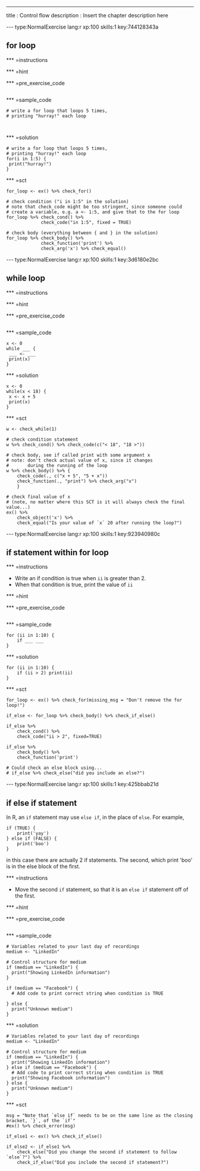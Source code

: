 ---
title       : Control flow
description : Insert the chapter description here

--- type:NormalExercise lang:r xp:100 skills:1 key:744128343a
## for loop


*** =instructions

*** =hint

*** =pre_exercise_code
```{r}

```

*** =sample_code
```{r}
# write a for loop that loops 5 times,
# printing "hurray!" each loop



```

*** =solution
```{r}
# write a for loop that loops 5 times,
# printing "hurray!" each loop
for(i in 1:5) {
 print("hurray!") 
}
```

*** =sct
```{r}
for_loop <- ex() %>% check_for()

# check condition ("i in 1:5" in the solution)
# note that check_code might be too stringent, since someone could
# create a variable, e.g. a <- 1:5, and give that to the for loop
for_loop %>% check_cond() %>%
             check_code("in 1:5", fixed = TRUE)

# check body (everything between { and } in the solution)
for_loop %>% check_body() %>%
             check_function('print') %>%
             check_arg('x') %>% check_equal()
```



--- type:NormalExercise lang:r xp:100 skills:1 key:3d6180e2bc
## while loop


*** =instructions

*** =hint

*** =pre_exercise_code
```{r}

```

*** =sample_code
```{r}
x <- 0
while ___ {
 ___ <- ___
 print(x)
}
```

*** =solution
```{r}
x <- 0
while(x < 18) {
 x <- x + 5
 print(x)
}
```

*** =sct
```{r}
w <- check_while(1)

# check condition statement
w %>% check_cond() %>% check_code(c("< 18", "18 >"))

# check body, see if called print with some argument x
# note: don't check actual value of x, since it changes
#       during the running of the loop
w %>% check_body() %>% {
    check_code(., c("x + 5", "5 + x"))
    check_function(., "print") %>% check_arg("x")
    }

# check final value of x 
# (note, no matter where this SCT is it will always check the final value...)
ex() %>% 
    check_object('x') %>%
    check_equal("Is your value of `x` 20 after running the loop?")

```
--- type:NormalExercise lang:r xp:100 skills:1 key:923940980c
## if statement within for loop


*** =instructions

* Write an if condition is true when `ii` is greater than 2.
* When that condition is true, print the value of `ii`

*** =hint

*** =pre_exercise_code
```{r}

```

*** =sample_code
```{r}
for (ii in 1:10) {
    if ___ ___
}
```

*** =solution
```{r}
for (ii in 1:10) {
    if (ii > 2) print(ii)
}

```

*** =sct
```{r}
for_loop <- ex() %>% check_for(missing_msg = "Don't remove the for loop!")

if_else <- for_loop %>% check_body() %>% check_if_else()

if_else %>% 
    check_cond() %>%
    check_code("ii > 2", fixed=TRUE)
    
if_else %>%
    check_body() %>%
    check_function('print')

# Could check an else block using... 
# if_else %>% check_else("did you include an else?")
```


--- type:NormalExercise lang:r xp:100 skills:1 key:425bbab21d
## if else if statement

In R, an `if` statement may use `else if`, in the place of `else`.
For example,

```
if (TRUE) {
    print('yay')
} else if (FALSE) {
    print('boo')
}
```

in this case there are actually 2 if statements. The second, which print 'boo'
is in the else block of the first.

*** =instructions

* Move the second `if` statement, so that it is an `else if` statement off of the first.

*** =hint

*** =pre_exercise_code
```{r}

```

*** =sample_code
```{r}
# Variables related to your last day of recordings
medium <- "LinkedIn"

# Control structure for medium
if (medium == "LinkedIn") {
  print("Showing LinkedIn information")
}

if (medium == "Facebook") {
  # Add code to print correct string when condition is TRUE

} else {
  print("Unknown medium")
}
```

*** =solution
```{r}
# Variables related to your last day of recordings
medium <- "LinkedIn"

# Control structure for medium
if (medium == "LinkedIn") {
  print("Showing LinkedIn information")
} else if (medium == "Facebook") {
  # Add code to print correct string when condition is TRUE
  print("Showing Facebook information")
} else {
  print("Unknown medium")
}
```

*** =sct
```{r}
msg = "Note that `else if` needs to be on the same line as the closing bracket, `}`, of the `if`"
#ex() %>% check_error(msg)

if_else1 <- ex() %>% check_if_else()

if_else2 <- if_else1 %>%
    check_else("Did you change the second if statement to follow `else`?") %>%
    check_if_else("Did you include the second if statement?")
```
